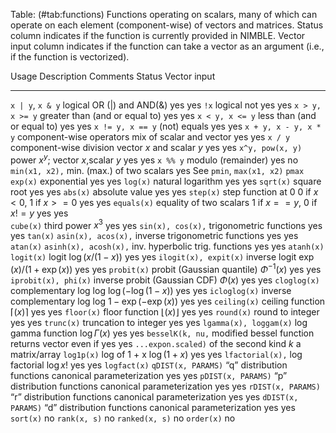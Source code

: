 Table: (#tab:functions) Functions operating on scalars, many of which can operate on each element (component-wise) of
vectors and matrices. Status column indicates if the function is currently provided in NIMBLE. Vector input column
indicates if the function can take a vector as an argument (i.e., if the function is vectorized).

  Usage                  Description                     Comments                     Status  Vector input
  ---------------------- ------------------------------- ---------------------------- ------  ------------
  `x | y`, `x & y`       logical OR ($|$) and AND(&)                                  yes     yes 
  `!x`                   logical not                                                  yes     yes
  `x > y, x >= y`        greater than (and or equal to)                               yes     yes 
  `x < y, x <= y`        less than (and or equal to)                                  yes     yes 
  `x != y, x == y`       (not) equals                                                 yes     yes
  `x + y, x - y, x * y`  component-wise operators        mix of scalar and vector     yes     yes
  `x / y`                component-wise division         vector $x$ and scalar $y$    yes     yes
  `x^y, pow(x, y)`       power                           $x^y$; vector $x$,scalar $y$ yes     yes
  `x %% y`               modulo (remainder)                                           yes     no
  `min(x1, x2),`         min. (max.) of two scalars                                   yes     See `pmin`, 
    `max(x1, x2)`                                                                                 `pmax`
  `exp(x)`               exponential                                                  yes     yes
  `log(x)`               natural logarithm                                            yes  	  yes
  `sqrt(x)`              square root                                                  yes     yes
  `abs(x)`               absolute value                                               yes  	  yes
  `step(x)`              step function at 0              0 if $x<0$, 1 if $x>=0$      yes     yes
  `equals(x)`            equality of two scalars         1 if $x==y$, 0 if $x != y$   yes	  yes	 
  `cube(x)`              third power                     $x^3$                        yes	  yes
  `sin(x), cos(x),`      trigonometric functions                                      yes     yes
    `tan(x)` 
  `asin(x), acos(x),`    inverse trigonometric functions                              yes     yes
    `atan(x)`
  `asinh(x), acosh(x),`  inv. hyperbolic trig. functions                              yes     yes
    `atanh(x)`
  `logit(x)`             logit                           $\log(x/(1-x))$              yes     yes
  `ilogit(x), expit(x)`  inverse logit                   $\exp(x)/(1 + \exp(x))$      yes     yes
  `probit(x)`            probit (Gaussian quantile)      $\Phi^{-1}(x)$               yes     yes
  `iprobit(x), phi(x)`   inverse probit (Gaussian CDF)   $\Phi(x)$                    yes     yes
  `cloglog(x)`           complementary log log           $\log(-\log(1-x))$           yes     yes
  `icloglog(x)`          inverse complementary log log   $1 - \exp(-\exp(x))$         yes     yes
  `ceiling(x)`           ceiling function                $\lceil(x)\rceil$            yes     yes
  `floor(x)`             floor function                  $\lfloor(x)\rfloor$          yes     yes
  `round(x)`             round to integer                                             yes     yes
  `trunc(x)`             truncation to integer                                        yes     yes
  `lgamma(x), loggam(x)` log gamma function              $\log \Gamma(x)$             yes     yes
  `besselK(k, nu,`       modified bessel function        returns vector even if       yes     yes
  `...expon.scaled)`      of the second kind             $k$ a matrix/array
  `log1p(x)`             log of 1 + x                    $\log(1+x)$                  yes     yes
  `lfactorial(x),`       log factorial                   $\log x!$                    yes     yes
    `logfact(x)`
  `qDIST(x, PARAMS)`     “q” distribution functions      canonical parameterization   yes     yes
  `pDIST(x, PARAMS)`     “p” distribution functions      canonical parameterization   yes     yes
  `rDIST(x, PARAMS)`     “r” distribution functions      canonical parameterization   yes     yes 
  `dDIST(x, PARAMS)`     “d” distribution functions      canonical parameterization   yes     yes
  `sort(x)`                                                                           no
  `rank(x, s)`                                                                        no
  `ranked(x, s)`                                                                      no
  `order(x)`                                                                          no

